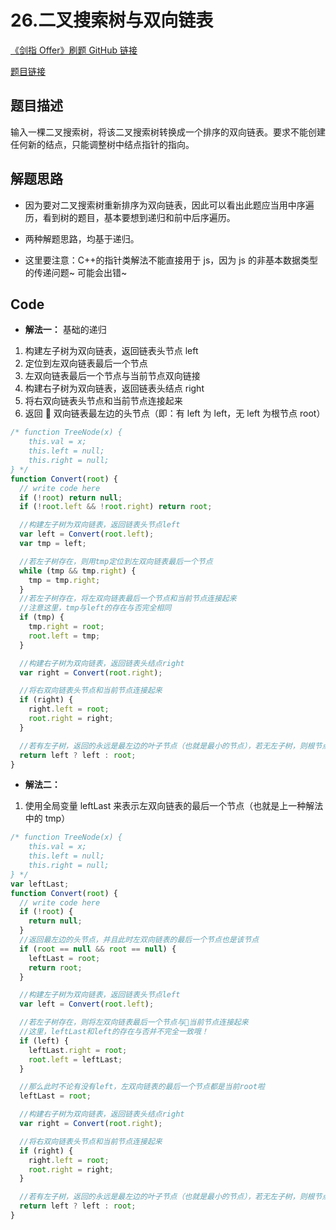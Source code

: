 # 26.二叉搜索树与双向链表

[《剑指 Offer》刷题 GitHub 链接](https://github.com/zhning12/Coding-Interviews)

[题目链接](https://www.nowcoder.com/practice/947f6eb80d944a84850b0538bf0ec3a5?tpId=13&tqId=11179&rp=2&ru=/ta/coding-interviews&qru=/ta/coding-interviews/question-ranking)

## 题目描述

输入一棵二叉搜索树，将该二叉搜索树转换成一个排序的双向链表。要求不能创建任何新的结点，只能调整树中结点指针的指向。

## 解题思路

- 因为要对二叉搜索树重新排序为双向链表，因此可以看出此题应当用中序遍历，看到树的题目，基本要想到递归和前中后序遍历。

- 两种解题思路，均基于递归。

- 这里要注意：C++的指针类解法不能直接用于 js，因为 js 的非基本数据类型的传递问题~ 可能会出错~

## Code

- **解法一：** 基础的递归

1. 构建左子树为双向链表，返回链表头节点 left
2. 定位到左双向链表最后一个节点
3. 左双向链表最后一个节点与当前节点双向链接
4. 构建右子树为双向链表，返回链表头结点 right
5. 将右双向链表头节点和当前节点连接起来
6. 返回  双向链表最左边的头节点（即：有 left 为 left，无 left 为根节点 root）

```javascript
/* function TreeNode(x) {
    this.val = x;
    this.left = null;
    this.right = null;
} */
function Convert(root) {
  // write code here
  if (!root) return null;
  if (!root.left && !root.right) return root;

  //构建左子树为双向链表，返回链表头节点left
  var left = Convert(root.left);
  var tmp = left;

  //若左子树存在，则用tmp定位到左双向链表最后一个节点
  while (tmp && tmp.right) {
    tmp = tmp.right;
  }
  //若左子树存在，将左双向链表最后一个节点和当前节点连接起来
  //注意这里，tmp与left的存在与否完全相同
  if (tmp) {
    tmp.right = root;
    root.left = tmp;
  }

  //构建右子树为双向链表，返回链表头结点right
  var right = Convert(root.right);

  //将右双向链表头节点和当前节点连接起来
  if (right) {
    right.left = root;
    root.right = right;
  }

  //若有左子树，返回的永远是最左边的叶子节点（也就是最小的节点），若无左子树，则根节点就是最小的节点
  return left ? left : root;
}
```

- **解法二：**

1. 使用全局变量 leftLast 来表示左双向链表的最后一个节点（也就是上一种解法中的 tmp）

```javascript
/* function TreeNode(x) {
    this.val = x;
    this.left = null;
    this.right = null;
} */
var leftLast;
function Convert(root) {
  // write code here
  if (!root) {
    return null;
  }
  //返回最左边的头节点，并且此时左双向链表的最后一个节点也是该节点
  if (root == null && root == null) {
    leftLast = root;
    return root;
  }

  //构建左子树为双向链表，返回链表头节点left
  var left = Convert(root.left);

  //若左子树存在，则将左双向链表最后一个节点与当前节点连接起来
  //这里，leftLast和left的存在与否并不完全一致哦！
  if (left) {
    leftLast.right = root;
    root.left = leftLast;
  }

  //那么此时不论有没有left，左双向链表的最后一个节点都是当前root啦
  leftLast = root;

  //构建右子树为双向链表，返回链表头结点right
  var right = Convert(root.right);

  //将右双向链表头节点和当前节点连接起来
  if (right) {
    right.left = root;
    root.right = right;
  }

  //若有左子树，返回的永远是最左边的叶子节点（也就是最小的节点），若无左子树，则根节点就是最小的节点
  return left ? left : root;
}
```

